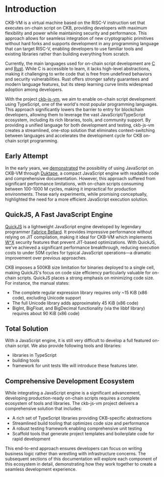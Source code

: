# Introduction

CKB-VM is a virtual machine based on the RISC-V instruction set that executes on-chain script on CKB, providing
developers with maximum flexibility and power while maintaining security and performance. This approach allows for
seamless integration of new cryptographic primitives without hard forks and supports development in any programming
language that can target RISC-V, enabling developers to use familiar tools and existing libraries rather than building
everything from scratch.

Currently, the main languages used for on-chain script development are
[C](https://github.com/nervosnetwork/ckb-c-stdlib) and [Rust](https://github.com/nervosnetwork/ckb-std). While C is
accessible to learn, it lacks high-level abstractions, making it challenging to write code that is free from undefined
behaviors and security vulnerabilities. Rust offers stronger safety guarantees and modern language features, but its
steep learning curve limits widespread adoption among developers.

With the project [ckb-js-vm](https://github.com/nervosnetwork/ckb-js-vm), we aim to enable on-chain script development
using TypeScript, one of the world's most popular programming languages. This approach significantly lowers the barrier
to entry for blockchain developers, allowing them to leverage the vast JavaScript/TypeScript ecosystem, including its
rich libraries, tools, and community support. By providing a unified language for both development and testing,
ckb-js-vm creates a streamlined, one-stop solution that eliminates context-switching between languages and accelerates
the development cycle for CKB on-chain script programming.

## Early Attempt

In the early years, we [demonstrated](https://xuejie.space/2019_07_13_introduction_to_ckb_script_programming_script_basics/)
the possibility of using JavaScript on CKB-VM through [Duktape](https://duktape.org/), a compact JavaScript engine with
readable code and comprehensive documentation. However, this approach suffered from significant performance limitations,
with on-chain scripts consuming between 100-1000 M cycles, making it impractical for production environments. These
early experiments, while promising conceptually, highlighted the need for a more efficient JavaScript execution solution.

## QuickJS, A Fast JavaScript Engine

[QuickJS](https://bellard.org/quickjs/) is a lightweight JavaScript engine developed by legendary programmer
[Fabrice Bellard](https://en.wikipedia.org/wiki/Fabrice_Bellard). It provides impressive performance without relying
on JIT compilation, making it ideal for CKB-VM which implements [W^X](https://en.wikipedia.org/wiki/W%5EX) security
features that prevent JIT-based optimizations. With QuickJS, we've achieved a significant performance breakthrough,
reducing execution costs to under 50M cycles for typical JavaScript operations—a dramatic improvement over previous
approaches.

CKB imposes a 500KB size limitation for binaries deployed to a single cell, making QuickJS's focus on code size
efficiency particularly valuable for on-chain scripts. QuickJS places a strong emphasis on minimizing code size. For
instance, the manual states:
- The complete regular expression library requires only ~15 KiB (x86 code), excluding Unicode support
- The full Unicode library adds approximately 45 KiB (x86 code)
- BigInt, BigFloat, and BigDecimal functionality (via the libbf library) requires about 90 KiB (x86 code)

## Total Solution
With a JavaScript engine, it is still very difficult to develop a full featured on-chain script. We also provide
following tools and libraries:
- libraries in TypeScript
- building tools
- framework for unit tests
We will introduce these features later.

## Comprehensive Development Ecosystem

While integrating a JavaScript engine is a significant advancement, developing production-ready on-chain scripts
requires a complete ecosystem of tools and libraries. The ckb-js-vm project delivers a comprehensive solution that
includes:

- A rich set of TypeScript libraries providing CKB-specific abstractions
- Streamlined build tooling that optimizes code size and performance
- A robust testing framework enabling comprehensive unit testing
- Scaffold tools that generate project templates and boilerplate code for rapid development

This end-to-end approach ensures developers can focus on writing business logic rather than wrestling with
infrastructure concerns. The subsequent sections of this documentation will explore each component of this ecosystem
in detail, demonstrating how they work together to create a seamless development experience.

